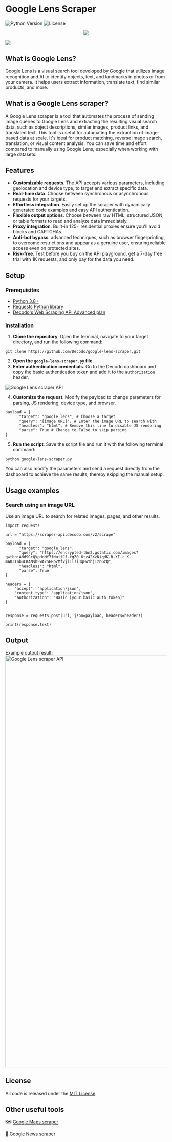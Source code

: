 # Google Lens Scraper

![Python Version](https://img.shields.io/badge/python-3.13%2B-blue.svg)
![License](https://img.shields.io/github/license/decodo/Google-News-scraper)

<p align="center">
<a href="https://dashboard.decodo.com/register?page=scrapers%2Fpricing&utm_source=github.com&utm_medium=social&utm_campaign=scraper_api_github"><img src="https://github.com/user-attachments/assets/13b08523-32b0-4c85-8e99-580d7c2a9055"></a>


[![](https://dcbadge.vercel.app/api/server/Ja8dqKgvbZ)](https://discord.gg/Ja8dqKgvbZ)


## What is Google Lens?
Google Lens is a visual search tool developed by Google that utilizes image recognition and AI to identify objects, text, and landmarks in photos or from your camera. It helps users extract information, translate text, find similar products, and more.

## What is a Google Lens scraper?
A Google Lens scraper is a tool that automates the process of sending image queries to Google Lens and extracting the resulting visual search data, such as object descriptions, similar images, product links, and translated text. This tool is useful for automating the extraction of image-based data at scale. It's ideal for product matching, reverse image search, translation, or visual content analysis. You can save time and effort compared to manually using Google Lens, especially when working with large datasets.

## Features
- **Customizable requests**. The API accepts various parameters, including geolocation and device type, to target and extract specific data. 
- **Real-time data**. Choose between synchronous or asynchronous requests for your targets.
- **Effortless integration**. Easily set up the scraper with dynamically generated code examples and easy API authentication.
- **Flexible output options**. Choose between raw HTML, structured JSON, or table formats to read and analyze data immediately.
- **Proxy integration**. Built-in 125+ residential proxies ensure you'll avoid blocks and CAPTCHAs.
- **Anti-bot bypass**. advanced techniques, such as browser fingerprinting, to overcome restrictions and appear as a genuine user, ensuring reliable access even on protected sites.
- **Risk-free**. Test before you buy on the API playground, get a 7-day free trial with 1K requests, and only pay for the data you need.
## Setup
### Prerequisites
- [Python 3.8+](https://www.python.org/downloads/)
- [Requests Python library](https://pypi.org/project/requests/)
- [Decodo's Web Scraping API Advanced plan](https://dashboard.decodo.com/web-scraping-api/scraper?target=google_lens)
### Installation
1. **Clone the repository**. Open the terminal, navigate to your target directory, and run the following command:
```
git clone https://github.com/Decodo/google-lens-scraper.git
```
2. **Open the ```google-lens-scraper.py``` file**. 
2. **Enter authentication credentials**. Go to the Decodo dashboard and copy the basic authentication token and add it to the ```authorization``` header.

![Google Lens scraper API](https://github.com/user-attachments/assets/8cdc9a9a-e127-4b9f-aa57-65e0b373096e)


4. **Customize the request**. Modify the payload to change parameters for parsing, JS rendering, device type, and browser.
```
payload = {
      "target": "google_lens", # Choose a target
      "query": "[image URL]", # Enter the image URL to search with
      "headless": "html", # Remove this line to disable JS rendering
      "parse": True # Change to False to skip parsing
}
```
5. **Run the script**. Save the script file and run it with the following terminal command:
```
python google-lens-scraper.py
```
You can also modify the parameters and send a request directly from the dashboard to achieve the same results, thereby skipping the manual setup. 
## Usage examples
### Search using an image URL
Use an image URL to search for related images, pages, and other results.
```
import requests
  
url = "https://scraper-api.decodo.com/v2/scrape"
  
payload = {
      "target": "google_lens",
      "query": "https://encrypted-tbn2.gstatic.com/images?q=tbn:ANd9GcQVpHoNY7fNuiiCf-fqZ0_6tz42XzNiqdK-R-XI-r_K-mAO3TnbuCKANshFwAZSGRpZMfVji1l7i3qFwYhjIznGzQ",
      "headless": "html",
      "parse": True
}
  
headers = {
    "accept": "application/json",
    "content-type": "application/json",
    "authorization": "Basic [your basic auth token]"
}

  
response = requests.post(url, json=payload, headers=headers)
  
print(response.text)
```

## Output
Example output result:
<img width="1282" alt="Google Lens scraper API" src="https://github.com/user-attachments/assets/9b317920-eabb-4709-bcef-794990bb18ea" />

## License
All code is released under the [MIT License](https://github.com/Decodo/Decodo/blob/master/LICENSE).
## Other useful tools
🗺️ [Google Maps scraper](https://github.com/Decodo/google-maps-scraper)

📰 [Google News scraper](https://github.com/Decodo/Google-News-scraper)
